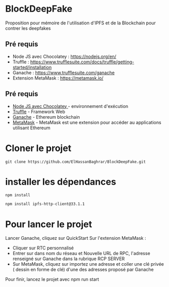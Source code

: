 # BlockDeepFake
Proposition pour mémoire de l'utilisation d'IPFS et de la Blockchain pour contrer les deepfakes


## Pré requis
* Node JS avec Chocolatey : https://nodejs.org/en/
* Truffle : https://www.trufflesuite.com/docs/truffle/getting-started/installation
* Ganache : https://www.trufflesuite.com/ganache
* Extension MetaMask : https://metamask.io/

##  Pré requis

* [Node JS avec Chocolatey ](https://nodejs.org/en/) - environnement d'exécution
* [Truffle](https://www.trufflesuite.com/docs/truffle/getting-started/installation) - Framework Web
* [Ganache](https://www.trufflesuite.com/ganache) - Ethereum blockchain 
* [MetaMask](https://metamask.io/) - MetaMask est une extension pour accéder au applications utilisant Ethereum



# Cloner le projet 

```
git clone https://github.com/ElHassanBaghrar/BlockDeepFake.git
```

# installer les dépendances
```
npm install
```
```
npm install ipfs-http-client@33.1.1
```

# Pour lancer le projet

Lancer Ganache, cliquez sur QuickStart
Sur l'extension MetaMask :
- Cliquer sur RTC personnalisé
- Entrer sur dans nom du réseau et Nouvelle URL de RPC, l'adresse renseigné sur Ganache dans la rubrique RCP SERVER
- Sur MetaMask, cliquez sur importez une adresse et coller une clé privée ( dessin en forme de clé) d'une des adresses proposé par Ganache

Pour finir, lancez le projet avec npm run start

